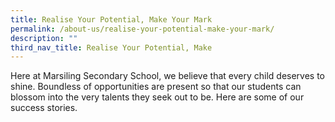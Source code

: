 ```yaml
---
title: Realise Your Potential, Make Your Mark
permalink: /about-us/realise-your-potential-make-your-mark/
description: ""
third_nav_title: Realise Your Potential, Make
---
```

Here at Marsiling Secondary School, we believe that every child deserves to shine. Boundless of opportunities are present so that our students can blossom into the very talents they seek out to be. Here are some of our success stories.

